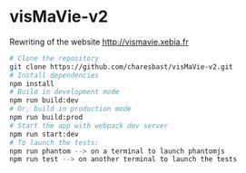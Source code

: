 # visMaVie-v2
Rewriting of the website http://vismavie.xebia.fr
```sh
# Clone the repository
git clone https://github.com/charesbast/visMaVie-v2.git
# Install dependencies
npm install
# Build in development mode
npm run build:dev
# Or, build in production mode
npm run build:prod
# Start the app with webpack dev server
npm run start:dev
# To launch the tests:
npm run phantom --> on a terminal to launch phantomjs
npm run test --> on another terminal to launch the tests
```